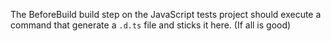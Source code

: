 The BeforeBuild build step on the JavaScript tests project should execute a command that generate a `.d.ts` file and sticks it here. (If all is good)
